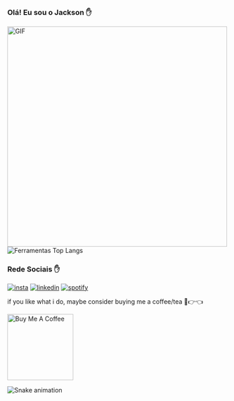 
### Olá! Eu sou o Jackson ✋


<div align="left">
  <img hight="200" width="500" alt="GIF" align="left" src="https://github.com/thedevjack/thedevjack/blob/main/lee.gif">
</div>
<br>
<br>
<br>
<br>
<br>
<br>
<br>
<br>
<br>
<br>
<br>
<br>
<br>
<br>
<br>



  
![Ferramentas Top Langs](https://github-readme-stats.vercel.app/api/top-langs/?username=thedevjack&layout=compact&langs_count=16&theme=great-gatsby)
<br>

### Rede Sociais ✋
[![insta](https://img.shields.io/badge/Instagram-E4405F?style=for-the-badge&logo=instagram&logoColor=white)](https://www.instagram.com/oeujack/)
[![linkedin](https://img.shields.io/badge/LinkedIn-0077B5?style=for-the-badge&logo=linkedin&logoColor=white)](https://www.linkedin.com/in/jackson-dos-santos-a92937193/)
[![spotify](https://img.shields.io/badge/Spotify-1ED760?&style=for-the-badge&logo=spotify&logoColor=white)](https://open.spotify.com/playlist/5Hzpg3bl5Z2vVskvVv4ryp?si=2c0002c9f9694725)


if you like what i do, maybe consider buying me a coffee/tea 🥺👉👈

<a href="https://www.buymeacoffee.com/thedevjack" target="_blank"><img src="https://cdn.buymeacoffee.com/buttons/v2/default-red.png" alt="Buy Me A Coffee" width="150" ></a>


![Snake animation](https://github.com/LuigiGF/LuigiGF/blob/output/github-contribution-grid-snake.svg)
